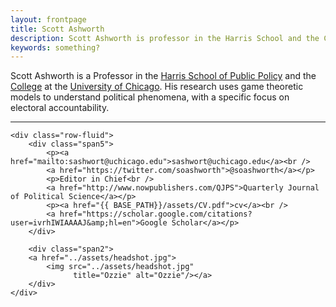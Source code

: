 ```yaml
---
layout: frontpage
title: Scott Ashworth
description: Scott Ashworth is professor in the Harris School and the College at the University of Chicago.
keywords: something?
---
```


Scott Ashworth is a Professor in the [Harris School of Public Policy][harris] and the [College](college) at the [University of Chicago][uchicago]. His research uses game theoretic models to understand political phenomena, with a specific focus on electoral accountability.
<!-- He is currently Editor-in-Chief of [*The Quarterly Journal of Political Science.*][qjps] -->

[harris]: http://harris.uchicago.edu/
[college]: https://college.uchicago.edu
[uchicago]: http://www.uchicago.edu/index.shtml
[qjps]:http://www.nowpublishers.com/QJPS


<!--
[curriculum vitae ![cv as pdf]({{ BASE_PATH }}/pages/icons16/pdf-icon.png)]({{ BASE_PATH }}/assets/cv.pdf)<br/> -->


---


<div class="container">
<!-- <h4><a name=" "></a>contact</h4> -->

    <div class="row-fluid">
        <div class="span5">
            <p><a href="mailto:sashwort@uchicago.edu">sashwort@uchicago.edu</a><br />
            <a href="https://twitter.com/soashworth">@soashworth</a></p>
            <p>Editor in Chief<br />
            <a href="http://www.nowpublishers.com/QJPS">Quarterly Journal of Political Science</a></p>
            <p><a href="{{ BASE_PATH}}/assets/CV.pdf">cv</a><br />
            <a href="https://scholar.google.com/citations?user=ivrhIWIAAAAJ&amp;hl=en">Google Scholar</a></p>
        </div>

        <div class="span2">
        <a href="../assets/headshot.jpg">
            <img src="../assets/headshot.jpg"
                  title="Ozzie" alt="Ozzie"/></a>
        </div>
    </div>
</div>

<!-- <div class="navbar">
  <div class="navbar-inner">
      <ul class="nav">
          <li><a href="{{ BASE_PATH }}/assets/cv.pdf">cv</a></li>
          <li><a href="https://github.com/ScottAshworth">GitHub</a></li>
          <li><a href="https://twitter.com/soashworth">Twitter (@soashworth)</a></li>
      </ul>
  </div>
</div> -->
